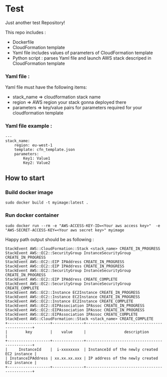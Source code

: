 # Test
Just another test Repository!

This repo includes :
* Dockerfile 
* CloudFormation template 
* Yaml file includes values of parameters of CloudFormation template
* Python script : parses Yaml file and launch AWS stack descriped in CloudFormation template

### Yaml file :
Yaml file must have the following items:
* stack_name => cloudformation stack name
* region => AWS region your stack gonna deployed there
* parameters => key/value pairs for parameters required for your cloudformation template

### Yaml file example :
```
---
stack_name:
    region: eu-west-1
    template: cfn_template.json
    parameters:
        Key1: Value1
        Key2: Value2
```

## How to start 
### Build docker image 
```
sudo docker build -t myimage:latest .
```

### Run docker container
```
sudo docker run --rm -e "AWS-ACCESS-KEY-ID=<Your aws access key>"  -e "AWS-SECRET-ACCESS-KEY=<Your aws secret key>" myimage
```
Happy path output should be as following : 
```
StackEvent AWS::CloudFormation::Stack <stack_name> CREATE_IN_PROGRESS
StackEvent AWS::EC2::SecurityGroup InstanceSecurityGroup CREATE_IN_PROGRESS
StackEvent AWS::EC2::EIP IPAddress CREATE_IN_PROGRESS
StackEvent AWS::EC2::EIP IPAddress CREATE_IN_PROGRESS
StackEvent AWS::EC2::SecurityGroup InstanceSecurityGroup CREATE_IN_PROGRESS
StackEvent AWS::EC2::EIP IPAddress CREATE_COMPLETE
StackEvent AWS::EC2::SecurityGroup InstanceSecurityGroup CREATE_COMPLETE
StackEvent AWS::EC2::Instance EC2Instance CREATE_IN_PROGRESS
StackEvent AWS::EC2::Instance EC2Instance CREATE_IN_PROGRESS
StackEvent AWS::EC2::Instance EC2Instance CREATE_COMPLETE
StackEvent AWS::EC2::EIPAssociation IPAssoc CREATE_IN_PROGRESS
StackEvent AWS::EC2::EIPAssociation IPAssoc CREATE_IN_PROGRESS
StackEvent AWS::EC2::EIPAssociation IPAssoc CREATE_COMPLETE
StackEvent AWS::CloudFormation::Stack <stack_name> CREATE_COMPLETE
+-------------------+--------------+----------------------------------------------+
|        key        |    value     |                 description                  |
+-------------------+--------------+----------------------------------------------+
|     InstanceId    |  i-xxxxxxxx  | InstanceId of the newly created EC2 instance |
| InstanceIPAddress | xx.xx.xx.xxx | IP address of the newly created EC2 instance |
+-------------------+--------------+----------------------------------------------+
```
